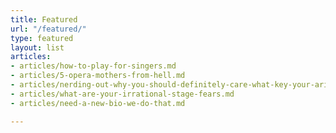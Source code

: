 ```yaml
---
title: Featured
url: "/featured/"
type: featured
layout: list
articles:
- articles/how-to-play-for-singers.md
- articles/5-opera-mothers-from-hell.md
- articles/nerding-out-why-you-should-definitely-care-what-key-your-aria-is-in.md
- articles/what-are-your-irrational-stage-fears.md
- articles/need-a-new-bio-we-do-that.md

---
```

